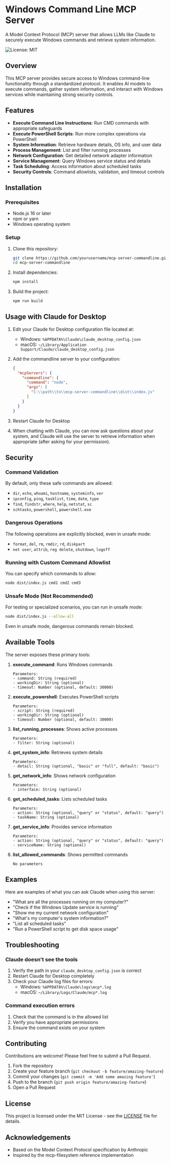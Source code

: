 # Windows Command Line MCP Server

A Model Context Protocol (MCP) server that allows LLMs like Claude to securely execute Windows commands and retrieve system information.

![License: MIT](https://img.shields.io/badge/License-MIT-green.svg)

## Overview

This MCP server provides secure access to Windows command-line functionality through a standardized protocol. It enables AI models to execute commands, gather system information, and interact with Windows services while maintaining strong security controls.

## Features

- **Execute Command Line Instructions**: Run CMD commands with appropriate safeguards
- **Execute PowerShell Scripts**: Run more complex operations via PowerShell
- **System Information**: Retrieve hardware details, OS info, and user data
- **Process Management**: List and filter running processes
- **Network Configuration**: Get detailed network adapter information
- **Service Management**: Query Windows service status and details
- **Task Scheduling**: Access information about scheduled tasks
- **Security Controls**: Command allowlists, validation, and timeout controls

## Installation

### Prerequisites

- Node.js 16 or later
- npm or yarn
- Windows operating system

### Setup

1. Clone this repository:
   ```bash
   git clone https://github.com/yourusername/mcp-server-commandline.git
   cd mcp-server-commandline
   ```

2. Install dependencies:
   ```bash
   npm install
   ```

3. Build the project:
   ```bash
   npm run build
   ```

## Usage with Claude for Desktop

1. Edit your Claude for Desktop configuration file located at:
   - Windows: `%APPDATA%\Claude\claude_desktop_config.json`
   - macOS: `~/Library/Application Support/Claude/claude_desktop_config.json`

2. Add the commandline server to your configuration:
   ```json
   {
     "mcpServers": {
       "commandline": {
         "command": "node",
         "args": [
           "C:\\path\\to\\mcp-server-commandline\\dist\\index.js"
         ]
       }
     }
   }
   ```

3. Restart Claude for Desktop

4. When chatting with Claude, you can now ask questions about your system, and Claude will use the server to retrieve information when appropriate (after asking for your permission).

## Security

### Command Validation

By default, only these safe commands are allowed:
- `dir`, `echo`, `whoami`, `hostname`, `systeminfo`, `ver`
- `ipconfig`, `ping`, `tasklist`, `time`, `date`, `type`
- `find`, `findstr`, `where`, `help`, `netstat`, `sc`
- `schtasks`, `powershell`, `powershell.exe`

### Dangerous Operations

The following operations are explicitly blocked, even in unsafe mode:
- `format`, `del`, `rm`, `rmdir`, `rd`, `diskpart`
- `net user`, `attrib`, `reg delete`, `shutdown`, `logoff`

### Running with Custom Command Allowlist

You can specify which commands to allow:

```bash
node dist/index.js cmd1 cmd2 cmd3
```

### Unsafe Mode (Not Recommended)

For testing or specialized scenarios, you can run in unsafe mode:

```bash
node dist/index.js --allow-all
```

Even in unsafe mode, dangerous commands remain blocked.

## Available Tools

The server exposes these primary tools:

1. **execute_command**: Runs Windows commands
   ```
   Parameters:
   - command: String (required)
   - workingDir: String (optional)
   - timeout: Number (optional, default: 30000)
   ```

2. **execute_powershell**: Executes PowerShell scripts
   ```
   Parameters:
   - script: String (required)
   - workingDir: String (optional)
   - timeout: Number (optional, default: 30000)
   ```

3. **list_running_processes**: Shows active processes
   ```
   Parameters:
   - filter: String (optional)
   ```

4. **get_system_info**: Retrieves system details
   ```
   Parameters:
   - detail: String (optional, "basic" or "full", default: "basic")
   ```

5. **get_network_info**: Shows network configuration
   ```
   Parameters:
   - interface: String (optional)
   ```

6. **get_scheduled_tasks**: Lists scheduled tasks
   ```
   Parameters:
   - action: String (optional, "query" or "status", default: "query")
   - taskName: String (optional)
   ```

7. **get_service_info**: Provides service information
   ```
   Parameters:
   - action: String (optional, "query" or "status", default: "query")
   - serviceName: String (optional)
   ```

8. **list_allowed_commands**: Shows permitted commands
   ```
   No parameters
   ```

## Examples

Here are examples of what you can ask Claude when using this server:

- "What are all the processes running on my computer?"
- "Check if the Windows Update service is running"
- "Show me my current network configuration"
- "What's my computer's system information?"
- "List all scheduled tasks"
- "Run a PowerShell script to get disk space usage"

## Troubleshooting

### Claude doesn't see the tools

1. Verify the path in your `claude_desktop_config.json` is correct
2. Restart Claude for Desktop completely
3. Check your Claude log files for errors:
   - Windows: `%APPDATA%\Claude\logs\mcp*.log`
   - macOS: `~/Library/Logs/Claude/mcp*.log`

### Command execution errors

1. Check that the command is in the allowed list
2. Verify you have appropriate permissions
3. Ensure the command exists on your system

## Contributing

Contributions are welcome! Please feel free to submit a Pull Request.

1. Fork the repository
2. Create your feature branch (`git checkout -b feature/amazing-feature`)
3. Commit your changes (`git commit -m 'Add some amazing feature'`)
4. Push to the branch (`git push origin feature/amazing-feature`)
5. Open a Pull Request

## License

This project is licensed under the MIT License - see the [LICENSE](LICENSE) file for details.

## Acknowledgements

- Based on the Model Context Protocol specification by Anthropic
- Inspired by the mcp-filesystem reference implementation
